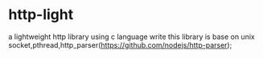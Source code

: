 # http-light
a lightweight http library using c language write
this library is base on unix socket,pthread,http_parser(https://github.com/nodejs/http-parser);
